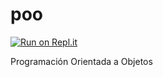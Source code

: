 # poo

[![Run on Repl.it](https://repl.it/badge/github/jopadu/poo)](https://repl.it/github/jopadu/poo)

Programación Orientada a Objetos